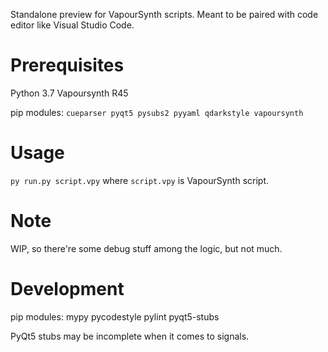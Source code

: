 Standalone preview for VapourSynth scripts. Meant to be paired with code editor like Visual Studio Code.

# Prerequisites

Python 3.7
Vapoursynth R45

pip modules:
`cueparser pyqt5 pysubs2 pyyaml qdarkstyle vapoursynth`

# Usage

`py run.py script.vpy` where `script.vpy` is VapourSynth script.

# Note

WIP, so there're some debug stuff among the logic, but not much.

# Development

pip modules:
mypy pycodestyle pylint pyqt5-stubs

PyQt5 stubs may be incomplete when it comes to signals.
